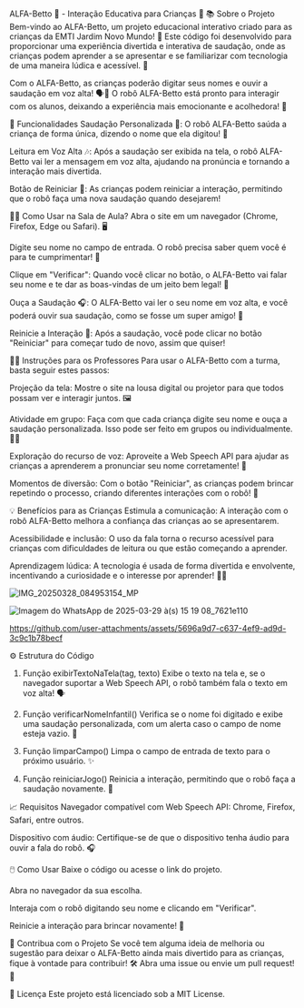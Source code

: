 ALFA-Betto 🤖 - Interação Educativa para Crianças 🌟
📚 Sobre o Projeto
Bem-vindo ao ALFA-Betto, um projeto educacional interativo criado para as crianças da EMTI Jardim Novo Mundo! 🎉 Este código foi desenvolvido para proporcionar uma experiência divertida e interativa de saudação, onde as crianças podem aprender a se apresentar e se familiarizar com tecnologia de uma maneira lúdica e acessível. 🌈

Com o ALFA-Betto, as crianças poderão digitar seus nomes e ouvir a saudação em voz alta! 🗣️🎤 O robô ALFA-Betto está pronto para interagir com os alunos, deixando a experiência mais emocionante e acolhedora! 🤗

🚀 Funcionalidades
Saudação Personalizada 👋: O robô ALFA-Betto saúda a criança de forma única, dizendo o nome que ela digitou! 🥳

Leitura em Voz Alta 🎶: Após a saudação ser exibida na tela, o robô ALFA-Betto vai ler a mensagem em voz alta, ajudando na pronúncia e tornando a interação mais divertida.

Botão de Reiniciar 🔄: As crianças podem reiniciar a interação, permitindo que o robô faça uma nova saudação quando desejarem!

🧑‍🏫 Como Usar na Sala de Aula?
Abra o site em um navegador (Chrome, Firefox, Edge ou Safari). 🖥️

Digite seu nome no campo de entrada. O robô precisa saber quem você é para te cumprimentar! 📝

Clique em "Verificar": Quando você clicar no botão, o ALFA-Betto vai falar seu nome e te dar as boas-vindas de um jeito bem legal! 🎉

Ouça a Saudação 🎧: O ALFA-Betto vai ler o seu nome em voz alta, e você poderá ouvir sua saudação, como se fosse um super amigo! 🤩

Reinicie a Interação 🔄: Após a saudação, você pode clicar no botão "Reiniciar" para começar tudo de novo, assim que quiser!

👩‍🏫 Instruções para os Professores
Para usar o ALFA-Betto com a turma, basta seguir estes passos:

Projeção da tela: Mostre o site na lousa digital ou projetor para que todos possam ver e interagir juntos. 🖼️

Atividade em grupo: Faça com que cada criança digite seu nome e ouça a saudação personalizada. Isso pode ser feito em grupos ou individualmente. 👧👦

Exploração do recurso de voz: Aproveite a Web Speech API para ajudar as crianças a aprenderem a pronunciar seu nome corretamente! 🎤

Momentos de diversão: Com o botão "Reiniciar", as crianças podem brincar repetindo o processo, criando diferentes interações com o robô! 🤗

💡 Benefícios para as Crianças
Estimula a comunicação: A interação com o robô ALFA-Betto melhora a confiança das crianças ao se apresentarem.

Acessibilidade e inclusão: O uso da fala torna o recurso acessível para crianças com dificuldades de leitura ou que estão começando a aprender.

Aprendizagem lúdica: A tecnologia é usada de forma divertida e envolvente, incentivando a curiosidade e o interesse por aprender! 🎨📖

![IMG_20250328_084953154_MP](https://github.com/user-attachments/assets/8d2b6c3a-3f7f-4d71-9b65-5180092fda68)

![Imagem do WhatsApp de 2025-03-29 à(s) 15 19 08_7621e110](https://github.com/user-attachments/assets/95bba13a-5993-4fb4-a18c-a04c4f855bae)

https://github.com/user-attachments/assets/5696a9d7-c637-4ef9-ad9d-3c9c1b78becf



⚙️ Estrutura do Código
1. Função exibirTextoNaTela(tag, texto)
Exibe o texto na tela e, se o navegador suportar a Web Speech API, o robô também fala o texto em voz alta! 🗣️

2. Função verificarNomeInfantil()
Verifica se o nome foi digitado e exibe uma saudação personalizada, com um alerta caso o campo de nome esteja vazio. 👶

3. Função limparCampo()
Limpa o campo de entrada de texto para o próximo usuário. ✨

4. Função reiniciarJogo()
Reinicia a interação, permitindo que o robô faça a saudação novamente. 🔄

📈 Requisitos
Navegador compatível com Web Speech API: Chrome, Firefox, Safari, entre outros.

Dispositivo com áudio: Certifique-se de que o dispositivo tenha áudio para ouvir a fala do robô. 🎧

🖱️ Como Usar
Baixe o código ou acesse o link do projeto.

Abra no navegador da sua escolha.

Interaja com o robô digitando seu nome e clicando em "Verificar".

Reinicie a interação para brincar novamente! 🎉

🙌 Contribua com o Projeto
Se você tem alguma ideia de melhoria ou sugestão para deixar o ALFA-Betto ainda mais divertido para as crianças, fique à vontade para contribuir! 🛠️ Abra uma issue ou envie um pull request! 🤗

📜 Licença
Este projeto está licenciado sob a MIT License.
